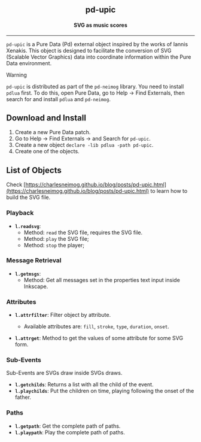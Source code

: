 <p align="center">
  <h2 align="center">pd-upic</h2>
  <h4 align="center">SVG as music scores</h4>
</p>

--- 
`pd-upic` is a Pure Data (Pd) external object inspired by the works of Iannis Xenakis. This object is designed to facilitate the conversion of SVG (Scalable Vector Graphics) data into coordinate information within the Pure Data environment.


> [!WARNING]  
> `pd-upic` is distributed as part of the `pd-neimog` library. You need to install `pdlua` first. To do this, open Pure Data, go to Help → Find Externals, then search for and install `pdlua` and `pd-neimog`.


## Download and Install

1. Create a new Pure Data patch.
2. Go to Help → Find Externals → and Search for `pd-upic`.
3. Create a new object `declare -lib pdlua -path pd-upic`.
4. Create one of the objects.

   
## List of Objects

Check [https://charlesneimog.github.io/blog/posts/pd-upic.html](https://charlesneimog.github.io/blog/posts/pd-upic.html) to learn how to build the SVG file.

### Playback

- **`l.readsvg`**: 
  - Method: `read` the SVG file, requires the SVG file.
  - Method: `play` the SVG file;
  - Method: `stop` the player;
    
### Message Retrieval

- **`l.getmsgs`**: 
  - Method: Get all messages set in the properties text input inside Inkscape.
  
### Attributes

- **`l.attrfilter`**: Filter object by attribute.
    - Available attributes are: `fill`, `stroke`, `type`, `duration`, `onset`. 
  
- **`l.attrget`**: Method to get the values of some attribute for some SVG form.

### Sub-Events

Sub-Events are SVGs draw inside SVGs draws. 

- **`l.getchilds`**: Returns a list with all the child of the event.  
- **`l.playchilds`**: Put the children on time, playing following the onset of the father.

### Paths
- **`l.getpath`**: Get the complete path of paths.
- **`l.playpath`**: Play the complete path of paths.





